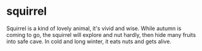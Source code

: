 # squirrel

Squirrel is a kind of lovely animal, it's vivid and wise. While autumn is coming to go, the squirrel will explore and nut hardly, then hide many fruits into safe cave. In cold and long winter, it eats nuts and gets alive.
